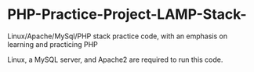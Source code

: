 # PHP-Practice-Project-LAMP-Stack-
Linux/Apache/MySql/PHP stack practice code, with an emphasis on learning and practicing PHP

Linux, a MySQL server, and Apache2 are required to run this code.
